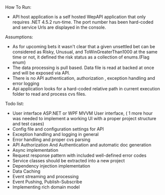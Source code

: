 How To Run:
- API host application is a self hosted WepAPI application that only requires .NET 4.5.2 run-time. The port number has been hard-coded and service Urls are displayed in the console.

Assumptions:
- As for upcoming bets it wasn't clear that a given unsettled bet can be considered as Risky, Unusual, and ToWinGreaterThan1000 at the same time or not, it defined the risk status as a collection of enums.(Flag enum) 
- The data processing is pull based. Data file is read at backed at once and will be exposed via API.  
- There is no API authentication, authorization , exception handling and error logging 
- Api application looks for a hard-coded relative path in current execution folder to read and process cvs files.

Todo list:
- User interface ASP.NET or WPF MVVM User interface, ( 1 more hour was needed to implement a working UI with a proper project structure and test cases)
- Config file and configuration settings for API
- Exception handling and logging in general
- Error handling and proper cvs parsing 
- API Authorization And Authentication and automatic doc generation
- Async implementation 
- Request response pattern with included well-defined error codes 
- Service classes should be extracted into a new project
- Dependency injection implementation
- Data Caching 
- Event streaming and processing
- Event Pushing,  Publish-Subscribe 
- Implementing rich domain model
